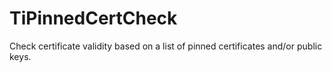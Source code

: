 TiPinnedCertCheck
=================

Check certificate validity based on a list of pinned certificates and/or public keys.
